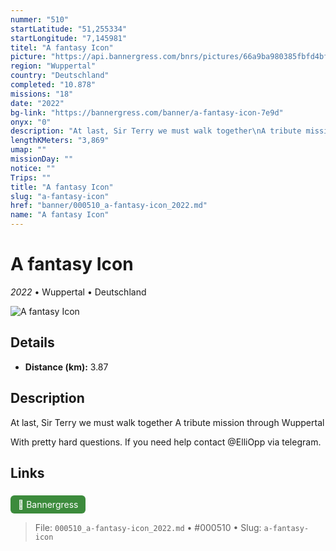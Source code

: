 ```yaml
---
nummer: "510"
startLatitude: "51,255334"
startLongitude: "7,145981"
titel: "A fantasy Icon"
picture: "https://api.bannergress.com/bnrs/pictures/66a9ba980385fbfd4bfb51078f4d280e"
region: "Wuppertal"
country: "Deutschland"
completed: "10.878"
missions: "18"
date: "2022"
bg-link: "https://bannergress.com/banner/a-fantasy-icon-7e9d"
onyx: "0"
description: "At last, Sir Terry we must walk together\nA tribute mission through Wuppertal\n\nWith pretty hard questions. If you need help contact @ElliOpp via telegram."
lengthKMeters: "3,869"
umap: ""
missionDay: ""
notice: ""
Trips: ""
title: "A fantasy Icon"
slug: "a-fantasy-icon"
href: "banner/000510_a-fantasy-icon_2022.md"
name: "A fantasy Icon"
---
```

# A fantasy Icon

*2022* • Wuppertal • Deutschland

![A fantasy Icon](https://api.bannergress.com/bnrs/pictures/66a9ba980385fbfd4bfb51078f4d280e)



## Details
- **Distance (km):** 3.87






## Description
At last, Sir Terry we must walk together
A tribute mission through Wuppertal

With pretty hard questions. If you need help contact @ElliOpp via telegram.



## Links
<a href="https://bannergress.com/banner/a-fantasy-icon-7e9d" style="display:inline-block;margin:6px 8px 0 0;padding:6px 12px;background:#3c8b3c;color:#fff;text-decoration:none;border-radius:6px;">🔗 Bannergress</a>




> File: `000510_a-fantasy-icon_2022.md` • #000510 • Slug: `a-fantasy-icon`
